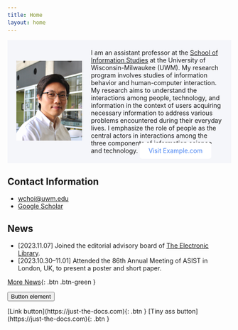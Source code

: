 ```yaml
---
title: Home
layout: home
---
```

<style>
  /* Default styles */
  .flex-container {
    background-color: #F5F6FA;
    padding: 20px;
    display: flex;
    align-items: center;
  }

  /* Image styles for small screens (up to 767px width) */
  @media (max-width: 767px) {
    .flex-container {
      flex-direction: column; /* Stack items vertically */
      align-items: center; /* Center items horizontally */
    }

    .flex-container img {
      width: 100%; /* Make the image take up the full width */
      margin-bottom: 15px; /* Add some space below the image */
    }
  }
</style>

<div class="flex-container">
  <div style="flex: 1;">
    <img src="assets/images/wchoi_gp_60.png" alt="Wonchan Choi">
  </div>
  <div style="flex: 2; padding-left: 20px;">
I am an assistant professor at the <a href="https://uwm.edu/informationstudies/">School of Information Studies</a> at the University of Wisconsin-Milwaukee (UWM). My research program involves studies of information behavior and human-computer interaction. My research aims to understand the interactions among people, technology, and information in the context of users acquiring necessary information to address various problems encountered during their everyday lives. I emphasize the role of people as the central actors in interactions among the three components of information science and technology. 
    <a href="https://example.com" style="background-color: #ffffff; color: #4682F2; padding: 10px 20px; text-decoration: none; border-radius: 5px;">Visit Example.com</a>

  </div>
</div>

## Contact Information
- wchoi@uwm.edu
- [Google Scholar](https://scholar.google.com/citations?user=p5_1GbgAAAAJ&hl=en)

## News
- [2023.11.07] Joined the editorial advisory board of [The Electronic Library](https://www.emeraldgrouppublishing.com/journal/el). 
- [2023.10.30–11.01] Attended the 86th Annual Meeting of ASIST in London, UK, to present a poster and short paper.

[More News](news.md){: .btn .btn-green }

<button type="button" name="button" class="btn">Button element</button>

<span class="fs-8">
[Link button](https://just-the-docs.com){: .btn }
</span>

<span class="fs-3">
[Tiny ass button](https://just-the-docs.com){: .btn }
</span>



<script align="left" type='text/javascript' id='clustrmaps' src='//cdn.clustrmaps.com/map_v2.js?cl=92a5ba&w=300&t=m&d=Buia3_aP6HE9HUvnNVOCjl51F8oLJBl4jj6v4tYFxDE&co=ffffff&ct=808080&cmo=3acc3a&cmn=ff5353'></script>
